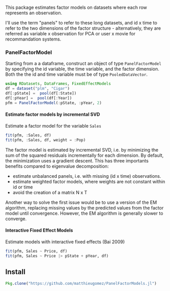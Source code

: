 
This package estimates factor models on datasets where each row represents an observation.

I'll use the term "panels" to refer to these long datasets, and id x time to refer to the two dimensions of the factor structure - alternatively, they are referred as variable x observation for PCA or user x movie for recommandation systems.

### PanelFactorModel
Starting from a a dataframe,  construct an object of type `PanelFactorModel` by specifying the id variable, the time variable, and the factor dimension. Both the the id and time variable must be of type `PooledDataVector`.

```julia
using RDatasets, DataFrames, FixedEffectModels
df = dataset("plm", "Cigar")
df[:pState] =  pool(df[:State])
df[:pYear] =  pool(df[:Year])
pfm = PanelFactorModel(:pState, :pYear, 2)
```

#### Estimate factor models by incremental SVD
Estimate a factor model for the variable `Sales`

```julia
fit(pfm, :Sales, df)
fit(pfm, :Sales, df, weight = :Pop)
```

The factor model is estimated by incremental SVD, i.e. by minimizing the sum of the squared residuals incrementally for each dimension. By default, the minimization uses a gradient descent. This has three importants benefits compared to eigenvalue decomposition:
- estimate unbalanced panels, i.e. with missing (id x time) observations. 
- estimate weighted factor models, where weights are not constant within id or time
- avoid the creation of a matrix N x T

Another way to solve the first issue would be to use a version of the EM algorithm, replacing missing values by the predicted values from the factor model until convergence. However, the EM algorithm is generally slower to converge.

#### Interactive Fixed Effect Models
Estimate models with interactive fixed effects (Bai 2009) 

```julia
fit(pfm, Sales ~ Price, df)
fit(pfm, Sales ~ Price |> pState + pYear, df)
```


## Install

```julia
Pkg.clone("https://github.com/matthieugomez/PanelFactorModels.jl")
```